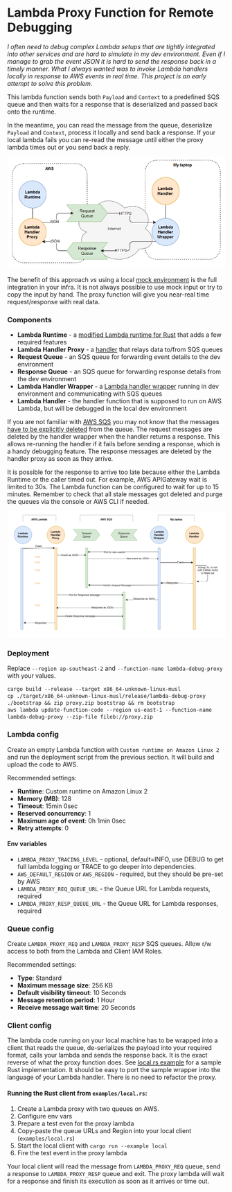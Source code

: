# Lambda Proxy Function for Remote Debugging

*I often need to debug complex Lambda setups that are tightly integrated into other services and are hard to simulate in my dev environment. Even if I manage to grab the event JSON it is hard to send the response back in a timely manner. What I always wanted was to invoke Lambda handlers locally in response to AWS events in real time. This project is an early attempt to solve this problem.*

This lambda function sends both `Payload` and `Context` to a predefined SQS queue and then waits for a response that is deserialized and passed back onto the runtime.

In the meantime, you can read the message from the queue, deserialize  `Payload` and `Context`, process it locally and send back a response. If your local lambda fails you can re-read the message until either the proxy lambda times out or you send back a reply.

![flow diagram](img/schematics.png)

The benefit of this approach *vs* using a local [mock environment](https://aws.amazon.com/premiumsupport/knowledge-center/lambda-layer-simulated-docker/) is the full integration in your infra. It is not always possible to use mock input or try to copy the input by hand. The proxy function will give you near-real time request/response with real data.

### Components

- **Lambda Runtime** - a [modified Lambda runtime for Rust](https://github.com/rimutaka/aws-lambda-rust-runtime/tree/proxy-experiment) that adds a few required features
- **Lambda Handler Proxy** - a [handler](https://github.com/rimutaka/lambda-debug-proxy/blob/master/src/main.rs) that relays data to/from SQS queues
- **Request Queue** - an SQS queue for forwarding event details to the dev environment
- **Response Queue** - an SQS queue for forwarding response details from the dev environment
- **Lambda Handler Wrapper** - a [Lambda handler wrapper](https://github.com/rimutaka/lambda-debug-proxy/blob/master/examples/local.rs) running in dev environment and communicating with SQS queues
- **Lambda Handler** - the handler function that is supposed to run on AWS Lambda, but will be debugged in the local dev environment

If you are not familiar with [AWS SQS](https://docs.aws.amazon.com/AWSSimpleQueueService/latest/SQSDeveloperGuide/welcome.html) you may not know that the messages [have to be explicitly deleted](https://docs.aws.amazon.com/AWSSimpleQueueService/latest/APIReference/API_DeleteMessage.html) from the queue. The request messages are deleted by the handler wrapper when the handler returns a response. This allows re-running the handler if it fails before sending a response, which is a handy debugging feature. The response messages are deleted by the handler proxy as soon as they arrive.

It is possible for the response to arrive too late because either the Lambda Runtime or the caller timed out. For example, AWS APIGateway wait is limited to 30s. The Lambda function can be configured to wait for up to 15 minutes. Remember to check that all stale messages got deleted and purge the queues via the console or AWS CLI if needed. 

![sequence diagram](img/sequence.png)

### Deployment

Replace `--region ap-southeast-2` and `--function-name lambda-debug-proxy` with your values.

```
cargo build --release --target x86_64-unknown-linux-musl
cp ./target/x86_64-unknown-linux-musl/release/lambda-debug-proxy ./bootstrap && zip proxy.zip bootstrap && rm bootstrap
aws lambda update-function-code --region us-east-1 --function-name lambda-debug-proxy --zip-file fileb://proxy.zip
```

### Lambda config

Create an empty Lambda function with `Custom runtime on Amazon Linux 2` and run the deployment script from the previous section. It will build and upload the code to AWS.

Recommended settings:

- **Runtime**: Custom runtime on Amazon Linux 2
- **Memory (MB)**: 128
- **Timeout**: 15min 0sec
- **Reserved concurrency**: 1
- **Maximum age of event**: 0h 1min 0sec
- **Retry attempts**: 0


#### Env variables
- `LAMBDA_PROXY_TRACING_LEVEL` - optional, default=INFO, use DEBUG to get full lambda logging or TRACE to go deeper into dependencies.
- `AWS_DEFAULT_REGION` or `AWS_REGION` - required, but they should be pre-set by AWS
- `LAMBDA_PROXY_REQ_QUEUE_URL` - the Queue URL for Lambda requests, required
- `LAMBDA_PROXY_RESP_QUEUE_URL` - the Queue URL for Lambda responses, required

### Queue config

Create `LAMBDA_PROXY_REQ` and `LAMBDA_PROXY_RESP` SQS queues. Allow r/w access to both from the Lambda and Client IAM Roles.

Recommended settings:

- **Type**: Standard
- **Maximum message size**: 256 KB
- **Default visibility timeout**: 10 Seconds
- **Message retention period**: 1 Hour
- **Receive message wait time**: 20 Seconds

### Client config

The lambda code running on your local machine has to be wrapped into a client that reads the queue, de-serializes the payload into your required format, calls your lambda and sends the response back. It is the exact reverse of what the  proxy function does. See [local.rs example](examples/local.rs) for a sample Rust implementation. It should be easy to port the sample wrapper into the language of your Lambda handler. There is no need to refactor the proxy.

#### Running the Rust client from `examples/local.rs`:

1. Create a Lambda proxy with two queues on AWS.
2. Configure env vars
3. Prepare a test even for the proxy lambda
4. Copy-paste the queue URLs and Region into your local client (`examples/local.rs`)
5. Start the local client with `cargo run --example local`
6. Fire the test event in the proxy lambda

Your local client will read the message from `LAMBDA_PROXY_REQ` queue, send a response to `LAMBDA_PROXY_RESP` queue and exit. The proxy lambda will wait for a response and finish its execution as soon as it arrives or time out.
